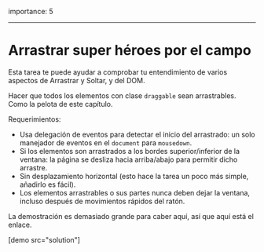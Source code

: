 importance: 5

---

# Arrastrar super héroes por el campo

Esta tarea te puede ayudar a comprobar tu entendimiento de varios aspectos de Arrastrar y Soltar, y del DOM.

Hacer que todos los elementos con clase `draggable` sean arrastrables. Como la pelota de este capítulo.

Requerimientos:

- Usa delegación de eventos para detectar el inicio del arrastrado: un solo manejador de eventos en el `document` para `mousedown`.
- Si los elementos son arrastrados a los bordes superior/inferior de la ventana: la página se desliza hacia arriba/abajo para permitir dicho arrastre.
- Sin desplazamiento horizontal (esto hace la tarea un poco más simple, añadirlo es fácil).
- Los elementos arrastrables o sus partes nunca deben dejar la ventana, incluso después de movimientos rápidos del ratón.

La demostración es demasiado grande para caber aquí, así que aquí está el enlace.

[demo src="solution"]
